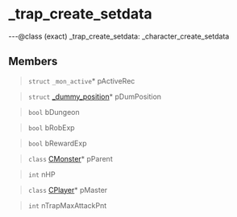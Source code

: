 # _trap_create_setdata

---@class (exact) _trap_create_setdata: _character_create_setdata
 
## Members
 
> `struct` `_mon_active`* pActiveRec
 
> `struct` [_dummy_position](lua/classes/_dummy_position.md)* pDumPosition
 
> `bool` bDungeon
 
> `bool` bRobExp
 
> `bool` bRewardExp
 
> `class` [CMonster](lua/classes/CMonster.md)* pParent
 
> `int` nHP
 
> `class` [CPlayer](lua/classes/CPlayer.md)* pMaster
 
> `int` nTrapMaxAttackPnt
 
